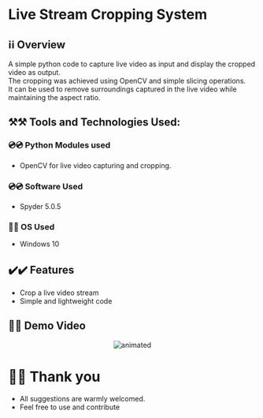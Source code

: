 # Live Stream Cropping System

## ℹ️ℹ️ Overview
A simple python code to capture live video as input and display the cropped video as output. 
<br/> The cropping was achieved using OpenCV and simple slicing operations.
<br/> It can be used to remove surroundings captured in the live video while maintaining the aspect ratio.

## ⚒️⚒️ Tools and Technologies Used:

### 💿💿 Python Modules used
- OpenCV for live video capturing and cropping.

### 💿💿 Software Used 
- Spyder 5.0.5

### 💽💽 OS Used
- Windows 10 

## ✔️✔️ Features  
- Crop a live video stream
- Simple and lightweight code

## 🎥🎥 Demo Video 
<p align="center"> <img src="https://github.com/Ddhruv-IOT/Crop-Live-Stream-In-Python/blob/main/demo/demo.gif" alt="animated" /> </p>

# 🙏🙏 Thank you
- All suggestions are warmly welcomed.
- Feel free to use and contribute
